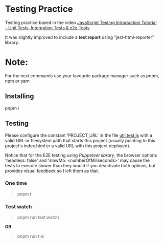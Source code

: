 # Testing Practice

Testing practice based in the video [JavaScript Testing Introduction Tutorial - Unit Tests, Integration Tests & e2e Tests](https://www.youtube.com/watch?v=r9HdJ8P6GQI)

It was slightly improved to include a **test report** using "jest-html-reporter" library.

# Note:

For the next commands use your favourite package manager such as pnpm, npm or yarn

## Installing

pnpm i

## Testing

Please configure the constant 'PROJECT_URL' in the file [util.test.js](./util.test.js) with a valid URL or filesystem path that starts this project (usually pointing to this project's index.html or a valid URL with this project deployed).

Notice that for the E2E testing using *Puppeteer library*, the browser options 'headless: false' and 'slowMo: \<numberOfMiliseconds\>' may cause the tests to execute slower than they would if you deactivate both options, but provides visual feedback so I left them as that.

### One time

> pnpm t

### Test watch

> pnpm run test:watch

**OR**

> pnpm run t:w